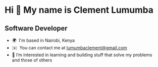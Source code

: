 Hi 👋 My name is Clement Lumumba
================================

Software Developer
------------------

* 🌍  I'm based in Nairobi, Kenya
* ✉️  You can contact me at [lumumbaclement@gmail.com](mailto:lumumbaclement@gmail.com)
* 👀 I’m interested in learning and building stuff that solve my problems and those of others
